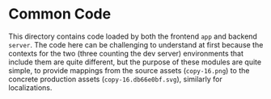 # Common Code

This directory contains code loaded by both the frontend `app` and backend `server`. The code here can be challenging to understand at first because the contexts for the two (three counting the dev server) environments that include them are quite different, but the purpose of these modules are quite simple, to provide mappings from the source assets (`copy-16.png`) to the concrete production assets (`copy-16.db66e0bf.svg`), similarly for localizations.